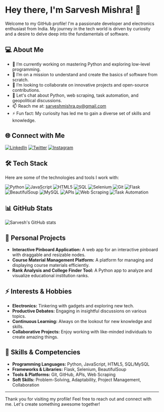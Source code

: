 # Hey there, I'm Sarvesh Mishra! 👋

Welcome to my GitHub profile! I'm a passionate developer and electronics enthusiast from India. My journey in the tech world is driven by curiosity and a desire to delve deep into the fundamentals of software.

## 💻 About Me

- 🔭 I’m currently working on mastering Python and exploring low-level programming.
- 🌱 I’m on a mission to understand and create the basics of software from scratch.
- 👯 I’m looking to collaborate on innovative projects and open-source contributions.
- 💬 Let's chat about Python, web scraping, task automation, and geopolitical discussions.
- 📫 Reach me at: [sarveshmishra.py@gmail.com](mailto:sarveshmishra.py@gmail.com)
- ⚡ Fun fact: My curiosity has led me to gain a diverse set of skills and knowledge.

## 🌐 Connect with Me

[![LinkedIn](https://img.shields.io/badge/LinkedIn-0077B5?style=for-the-badge&logo=linkedin&logoColor=white)](https://linkedin.com/in/sarveshji)
[![Twitter](https://img.shields.io/badge/Twitter-1DA1F2?style=for-the-badge&logo=twitter&logoColor=white)](https://twitter.com/sarvesh_aham)
[![Instagram](https://img.shields.io/badge/Instagram-E4405F?style=for-the-badge&logo=instagram&logoColor=white)](https://instagram.com/sarveshmishra.py)

## 🛠️ Tech Stack

Here are some of the technologies and tools I work with:

![Python](https://img.shields.io/badge/Python-3776AB?style=for-the-badge&logo=python&logoColor=white) 
![JavaScript](https://img.shields.io/badge/JavaScript-F7DF1E?style=for-the-badge&logo=javascript&logoColor=black) 
![HTML5](https://img.shields.io/badge/HTML5-E34F26?style=for-the-badge&logo=html5&logoColor=white) 
![SQL](https://img.shields.io/badge/SQL-4479A1?style=for-the-badge&logo=sql&logoColor=white)
![Selenium](https://img.shields.io/badge/Selenium-43B02A?style=for-the-badge&logo=selenium&logoColor=white)
![Git](https://img.shields.io/badge/Git-F05032?style=for-the-badge&logo=git&logoColor=white) 
![Flask](https://img.shields.io/badge/Flask-000000?style=for-the-badge&logo=flask&logoColor=white)
![BeautifulSoup](https://img.shields.io/badge/BeautifulSoup-3776AB?style=for-the-badge&logo=python&logoColor=white)
![MySQL](https://img.shields.io/badge/MySQL-4479A1?style=for-the-badge&logo=mysql&logoColor=white)
![APIs](https://img.shields.io/badge/APIs-000000?style=for-the-badge&logo=api&logoColor=white)
![Web Scraping](https://img.shields.io/badge/Web--Scraping-43B02A?style=for-the-badge&logo=python&logoColor=white)
![Task Automation](https://img.shields.io/badge/Task--Automation-43B02A?style=for-the-badge&logo=python&logoColor=white)

## 📊 GitHub Stats

![Sarvesh's GitHub stats](https://github-readme-stats.vercel.app/api?username=SarveshCS&show_icons=true&theme=radical)

## 🌱 Personal Projects

- **Interactive Pinboard Application:** A web app for an interactive pinboard with draggable and resizable nodes.
- **Course Material Management Platform:** A platform for managing and displaying course materials efficiently.
- **Rank Analysis and College Finder Tool:** A Python app to analyze and visualize educational institution ranks.

## ⚡ Interests & Hobbies

- **Electronics:** Tinkering with gadgets and exploring new tech.
- **Productive Debates:** Engaging in insightful discussions on various topics.
- **Continuous Learning:** Always on the lookout for new knowledge and skills.
- **Collaborative Projects:** Enjoy working with like-minded individuals to create amazing things.

## 🌟 Skills & Competencies

- **Programming Languages:** Python, JavaScript, HTML5, SQL/MySQL
- **Frameworks & Libraries:** Flask, Selenium, BeautifulSoup
- **Tools & Platforms:** Git, GitHub, APIs, Web Scraping
- **Soft Skills:** Problem-Solving, Adaptability, Project Management, Collaboration

---

Thank you for visiting my profile! Feel free to reach out and connect with me. Let's create something awesome together!
